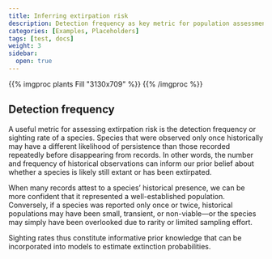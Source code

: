 ```yaml
---
title: Inferring extirpation risk
description: Detection frequency as key metric for population assessments
categories: [Examples, Placeholders]
tags: [test, docs]
weight: 3
sidebar:
  open: true
---
```


{{% imgproc plants Fill "3130x709" %}}
{{% /imgproc %}}

## Detection frequency

A useful metric for assessing extirpation risk is the detection frequency or sighting rate of a species. Species that were observed only once historically may have a different likelihood of persistence than those recorded repeatedly before disappearing from records. In other words, the number and frequency of historical observations can inform our prior belief about whether a species is likely still extant or has been extirpated. 

When many records attest to a species’ historical presence, we can be more confident that it represented a well-established population. Conversely, if a species was reported only once or twice, historical populations may have been small, transient, or non-viable—or the species may simply have been overlooked due to rarity or limited sampling effort. 

Sighting rates thus constitute informative prior knowledge that can be incorporated into models to estimate extinction probabilities.



